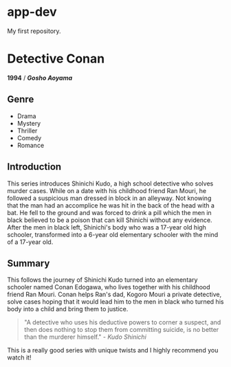 # app-dev
My first repository.

# Detective Conan
**1994** / ***Gosho Aoyama***


## Genre
- Drama
- Mystery
- Thriller
- Comedy
- Romance

## Introduction

This series introduces Shinichi Kudo, a high school detective who solves murder cases. While on a date with his childhood friend Ran Mouri, he followed a suspicious man dressed in block in an alleyway. Not knowing that the man had an accomplice he was hit in the back of the head with a bat. He fell to the ground and was forced to drink a pill which the men in black believed to be a poison that can kill Shinichi without any evidence. After the men in black left, Shinichi's body who was a 17-year old high schooler, transformed into a 6-year old elementary schooler with the mind of a 17-year old. 

## Summary

This follows the journey of Shinichi Kudo turned into an elementary schooler named Conan Edogawa, who lives together with his childhood friend Ran Mouri. Conan helps Ran's dad, Kogoro Mouri a private detective, solve cases hoping that it would lead him to the men in black who turned his body into a child and bring them to justice.

> "A detective who uses his deductive powers to corner a suspect, and then does nothing to stop them from committing suicide, is no better than the murderer himself." - *Kudo Shinichi*

This is a really good series with unique twists and I highly recommend you watch it!
